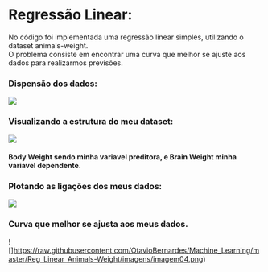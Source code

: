 
# Regressão Linear:

No código foi implementada uma regressão linear simples, utilizando o dataset animals-weight.</br>
O problema consiste em encontrar uma curva que melhor se ajuste aos dados para realizarmos previsões.

### Dispensão dos dados:

![](https://raw.githubusercontent.com/OtavioBernardes/Machine_Learning/master/Reg_Linear_Animals-Weight/imagens/imagem01.png)

### Visualizando a estrutura do meu dataset:

![](https://raw.githubusercontent.com/OtavioBernardes/Machine_Learning/master/Reg_Linear_Animals-Weight/imagens/imagem02.png)

#### Body Weight sendo minha variavel preditora, e Brain Weight minha variavel dependente.

### Plotando as ligações dos meus dados: 

![](https://raw.githubusercontent.com/OtavioBernardes/Machine_Learning/master/Reg_Linear_Animals-Weight/imagens/imagem03.png)

### Curva que melhor se ajusta aos meus dados.

![]https://raw.githubusercontent.com/OtavioBernardes/Machine_Learning/master/Reg_Linear_Animals-Weight/imagens/imagem04.png)
